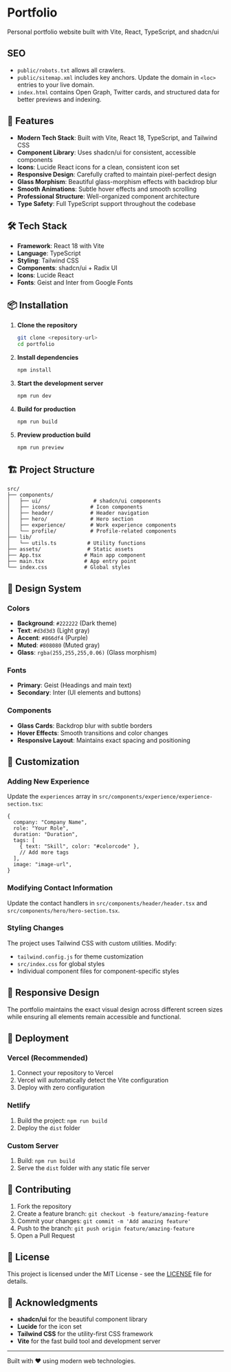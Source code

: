# Portfolio

Personal portfolio website built with Vite, React, TypeScript, and shadcn/ui

## SEO

- `public/robots.txt` allows all crawlers.
- `public/sitemap.xml` includes key anchors. Update the domain in `<loc>` entries to your live domain.
- `index.html` contains Open Graph, Twitter cards, and structured data for better previews and indexing.

## 🚀 Features

- **Modern Tech Stack**: Built with Vite, React 18, TypeScript, and Tailwind CSS
- **Component Library**: Uses shadcn/ui for consistent, accessible components
- **Icons**: Lucide React icons for a clean, consistent icon set
- **Responsive Design**: Carefully crafted to maintain pixel-perfect design
- **Glass Morphism**: Beautiful glass-morphism effects with backdrop blur
- **Smooth Animations**: Subtle hover effects and smooth scrolling
- **Professional Structure**: Well-organized component architecture
- **Type Safety**: Full TypeScript support throughout the codebase

## 🛠️ Tech Stack

- **Framework**: React 18 with Vite
- **Language**: TypeScript
- **Styling**: Tailwind CSS
- **Components**: shadcn/ui + Radix UI
- **Icons**: Lucide React
- **Fonts**: Geist and Inter from Google Fonts

## 📦 Installation

1. **Clone the repository**

   ```bash
   git clone <repository-url>
   cd portfolio
   ```

2. **Install dependencies**

   ```bash
   npm install
   ```

3. **Start the development server**

   ```bash
   npm run dev
   ```

4. **Build for production**

   ```bash
   npm run build
   ```

5. **Preview production build**
   ```bash
   npm run preview
   ```

## 🏗️ Project Structure

```
src/
├── components/
│   ├── ui/                 # shadcn/ui components
│   ├── icons/             # Icon components
│   ├── header/            # Header navigation
│   ├── hero/              # Hero section
│   ├── experience/        # Work experience components
│   └── profile/           # Profile-related components
├── lib/
│   └── utils.ts          # Utility functions
├── assets/               # Static assets
├── App.tsx              # Main app component
├── main.tsx             # App entry point
└── index.css            # Global styles
```

## 🎨 Design System

### Colors

- **Background**: `#222222` (Dark theme)
- **Text**: `#d3d3d3` (Light gray)
- **Accent**: `#866df4` (Purple)
- **Muted**: `#808080` (Muted gray)
- **Glass**: `rgba(255,255,255,0.06)` (Glass morphism)

### Fonts

- **Primary**: Geist (Headings and main text)
- **Secondary**: Inter (UI elements and buttons)

### Components

- **Glass Cards**: Backdrop blur with subtle borders
- **Hover Effects**: Smooth transitions and color changes
- **Responsive Layout**: Maintains exact spacing and positioning

## 🔧 Customization

### Adding New Experience

Update the `experiences` array in `src/components/experience/experience-section.tsx`:

```tsx
{
  company: "Company Name",
  role: "Your Role",
  duration: "Duration",
  tags: [
    { text: "Skill", color: "#colorcode" },
    // Add more tags
  ],
  image: "image-url",
}
```

### Modifying Contact Information

Update the contact handlers in `src/components/header/header.tsx` and `src/components/hero/hero-section.tsx`.

### Styling Changes

The project uses Tailwind CSS with custom utilities. Modify:

- `tailwind.config.js` for theme customization
- `src/index.css` for global styles
- Individual component files for component-specific styles

## 📱 Responsive Design

The portfolio maintains the exact visual design across different screen sizes while ensuring all elements remain accessible and functional.

## 🚢 Deployment

### Vercel (Recommended)

1. Connect your repository to Vercel
2. Vercel will automatically detect the Vite configuration
3. Deploy with zero configuration

### Netlify

1. Build the project: `npm run build`
2. Deploy the `dist` folder

### Custom Server

1. Build: `npm run build`
2. Serve the `dist` folder with any static file server

## 🤝 Contributing

1. Fork the repository
2. Create a feature branch: `git checkout -b feature/amazing-feature`
3. Commit your changes: `git commit -m 'Add amazing feature'`
4. Push to the branch: `git push origin feature/amazing-feature`
5. Open a Pull Request

## 📄 License

This project is licensed under the MIT License - see the [LICENSE](LICENSE) file for details.

## 🙏 Acknowledgments

- **shadcn/ui** for the beautiful component library
- **Lucide** for the icon set
- **Tailwind CSS** for the utility-first CSS framework
- **Vite** for the fast build tool and development server

---

Built with ❤️ using modern web technologies.
